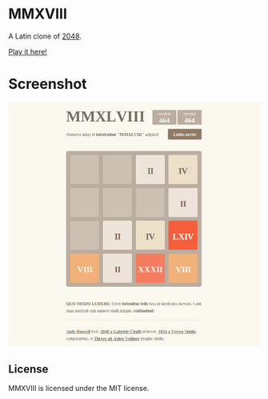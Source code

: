 # MMXVIII
A Latin clone of [2048](http://gabrielecirulli.github.io/2048/).

[Play it here!](http://htmlpreview.github.io/?https://github.com/euclio/MMXLVIII/blob/master/index.html)

# Screenshot
<p align="center">
  <img src="screen/MMXLVIII.png" />
</p>

## License
MMXVIII is licensed under the MIT license.

